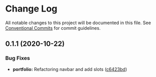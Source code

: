 # Change Log

All notable changes to this project will be documented in this file.
See [Conventional Commits](https://conventionalcommits.org) for commit guidelines.

## 0.1.1 (2020-10-22)


### Bug Fixes

* **portfolio:** Refactoring navbar and add slots ([c6423bd](https://github.com/NunoCPNP/nptech-monorepo/commit/c6423bd2e34e3cf87e4f95231b26e2fd1ed97e3b))

